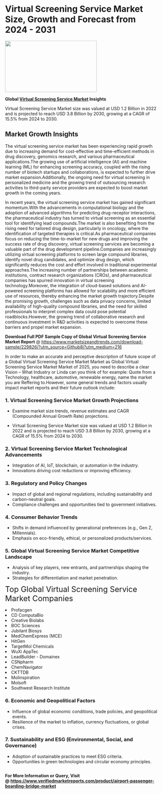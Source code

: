 <H1>Virtual Screening Service Market Size, Growth and Forecast from 2024 - 2031</H1><img class="aligncenter size-medium wp-image-584254" src="https://thirdeyenews.in/wp-content/uploads/2024/09/Global-Market-Research-300x168.jpeg" alt="" width="300" height="168" /><p><strong>Global&nbsp;<a href="https://www.marketsizeandtrends.com/download-sample/229826/?utm_source=Github8j?utm_medium=216">Virtual Screening Service Market</a> Insights</strong></p><p>Virtual Screening Service Market size was valued at USD 1.2 Billion in 2022 and is projected to reach USD 3.8 Billion by 2030, growing at a CAGR of 15.5% from 2024 to 2030.</p><p><h2>Market Growth Insights</h2> <p>The virtual screening service market has been experiencing rapid growth due to increasing demand for cost-effective and time-efficient methods in drug discovery, genomics research, and various pharmaceutical applications.The growing use of artificial intelligence (AI) and machine learning (ML) for enhancing screening accuracy, coupled with the rising number of biotech startups and collaborations, is expected to further drive market expansion.Additionally, the ongoing need for virtual screening in personalized medicine and the growing trend of outsourcing research activities to third-party service providers are expected to boost market growth in the coming years.</p> <p>In recent years, the virtual screening service market has gained significant momentum.With the advancements in computational biology and the adoption of advanced algorithms for predicting drug-receptor interactions, the pharmaceutical industry has turned to virtual screening as an essential tool for identifying lead compounds.The market is also benefiting from the rising need for tailored drug design, particularly in oncology, where the identification of targeted therapies is critical.As pharmaceutical companies focus on reducing the time-to-market for new drugs and improving the success rate of drug discovery, virtual screening services are becoming a valuable part of the drug development pipeline.Companies are increasingly utilizing virtual screening platforms to screen large compound libraries, identify novel drug candidates, and optimize drug design, which significantly reduces the cost and effort involved in traditional experimental approaches.The increasing number of partnerships between academic institutions, contract research organizations (CROs), and pharmaceutical companies has spurred innovation in virtual screening technology.Moreover, the integration of cloud-based solutions and AI-powered screening platforms has allowed for scalability and more efficient use of resources, thereby enhancing the market growth trajectory.Despite the promising growth, challenges such as data privacy concerns, limited availability of high-quality compound libraries, and the need for skilled professionals to interpret complex data could pose potential roadblocks.However, the growing trend of collaborative research and continuous investment in R&D activities is expected to overcome these barriers and propel market expansion.</p> <p><span class=""><strong>Download Full PDF Sample Copy of Global Virtual Screening Service Market Report</strong> @ <a href="https://www.marketsizeandtrends.com/download-sample/229826/?utm_source=Github8j?utm_medium=216" target="_blank">https://www.marketsizeandtrends.com/download-sample/229826/?utm_source=Github8j?utm_medium=216</a></span></p><p>In order to make an accurate and perceptive description of future scope of a Global&nbsp;Virtual Screening Service Market Market as Global&nbsp;Virtual Screening Service Market Market of 2025, you need to describe a clear Vision &ndash; What Industry or Linda can you think of for example: Quote from a Technology, healthcare, automotive, renewable energy, name the market you are Reffering to.However, some general trends and factors usually impact market reports and their future outlook include:</p><h3>1.&nbsp;<strong>Virtual Screening Service Market Growth Projections</strong></h3><ul><li>Examine market size trends, revenue estimates and CAGR (Compounded Annual Growth Rate) projections.</li><li><p>Virtual Screening Service Market size was valued at USD 1.2 Billion in 2022 and is projected to reach USD 3.8 Billion by 2030, growing at a CAGR of 15.5% from 2024 to 2030.</p></li></ul><h3>2.&nbsp;<strong>Virtual Screening Service Market Technological Advancements</strong></h3><ul><li>Integration of AI, IoT, blockchain, or automation in the industry.</li><li>Innovations driving cost reductions or improving efficiency.</li></ul><h3>3.&nbsp;<strong>Regulatory and Policy Changes</strong></h3><ul><li>Impact of global and regional regulations, including sustainability and carbon-neutral goals.</li><li>Compliance challenges and opportunities tied to government initiatives.</li></ul><h3>4.&nbsp;<strong>Consumer Behavior Trends</strong></h3><ul><li>Shifts in demand influenced by generational preferences (e.g., Gen Z, Millennials).</li><li>Emphasis on eco-friendly, ethical, or personalized products/services.</li></ul><h3>5.&nbsp;<strong>Global Virtual Screening Service Market Competitive Landscape</strong></h3><ul><li>Analysis of key players, new entrants, and partnerships shaping the industry.</li><li>Strategies for differentiation and market penetration.</li></ul><p data-pm-slice="1 1 []"><span style="color: inherit; font-family: inherit; font-size: 25px;">Top Global Virtual Screening Service Market Companies</span></p><div class="" data-test-id=""><p><li>Profacgen</li><li> CD ComputaBio</li><li> Creative Biolabs</li><li> BOC Sciences</li><li> Jubilant Biosys</li><li> MedChemExpress (MCE)</li><li> HitGen</li><li> TargetMol Chemicals</li><li> WuXi AppTec</li><li> LeadBuilder - Domainex</li><li> CSNpharm</li><li> ChemNavigator</li><li> CKTTDB</li><li> Molinspiration</li><li> Molsoft</li><li> Southwest Research Institute</li></p></div><h3>6.&nbsp;<strong>Economic and Geopolitical Factors</strong></h3><ul><li>Influence of global economic conditions, trade policies, and geopolitical events.</li><li>Resilience of the market to inflation, currency fluctuations, or global crises.</li></ul><h3>7.&nbsp;<strong>Sustainability and ESG (Environmental, Social, and Governance)</strong></h3><ul><li>Adoption of sustainable practices to meet ESG criteria.</li><li>Opportunities in green technologies and circular economy principles.</li></ul><h2><strong style="font-size: 14px;">For More Information or Query, Visit @&nbsp;</strong><a style="background-color: #ffffff; font-size: 14px;" href="https://www.marketsizeandtrends.com/report/virtual-screening-service-market/" target="_blank">https://www.verifiedmarketreports.com/product/airport-passenger-boarding-bridge-market</a></h2>